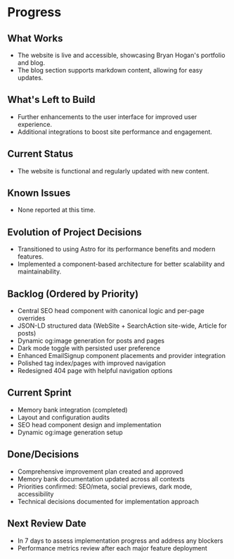 # Progress

## What Works
- The website is live and accessible, showcasing Bryan Hogan's portfolio and blog.
- The blog section supports markdown content, allowing for easy updates.

## What's Left to Build
- Further enhancements to the user interface for improved user experience.
- Additional integrations to boost site performance and engagement.

## Current Status
- The website is functional and regularly updated with new content.

## Known Issues
- None reported at this time.

## Evolution of Project Decisions
- Transitioned to using Astro for its performance benefits and modern features.
- Implemented a component-based architecture for better scalability and maintainability.

## Backlog (Ordered by Priority)
- Central SEO head component with canonical logic and per-page overrides
- JSON-LD structured data (WebSite + SearchAction site-wide, Article for posts)
- Dynamic og:image generation for posts and pages
- Dark mode toggle with persisted user preference
- Enhanced EmailSignup component placements and provider integration
- Polished tag index/pages with improved navigation
- Redesigned 404 page with helpful navigation options

## Current Sprint
- Memory bank integration (completed)
- Layout and configuration audits
- SEO head component design and implementation
- Dynamic og:image generation setup

## Done/Decisions
- Comprehensive improvement plan created and approved
- Memory bank documentation updated across all contexts
- Priorities confirmed: SEO/meta, social previews, dark mode, accessibility
- Technical decisions documented for implementation approach

## Next Review Date
- In 7 days to assess implementation progress and address any blockers
- Performance metrics review after each major feature deployment
